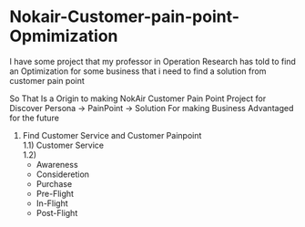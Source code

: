 # Nokair-Customer-pain-point-Opmimization
  I have some project that my professor in Operation Research has told to find an Optimization for some business that i need to find a solution from customer pain point

  So That Is a Origin to making NokAir Customer Pain Point Project for Discover Persona -> PainPoint -> Solution For making Business Advantaged for the future

1) Find Customer Service and Customer Painpoint  
1.1) Customer Service  
1.2)
   - Awareness
   - Consideretion
   - Purchase
   - Pre-Flight
   - In-Flight
   - Post-Flight
   
